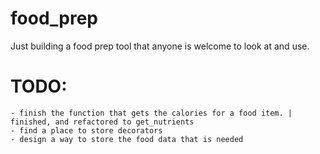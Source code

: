 # food_prep
Just building a food prep tool that anyone is welcome to look at and use. 

# TODO:
	- finish the function that gets the calories for a food item. | finished, and refactored to get_nutrients 
	- find a place to store decorators
	- design a way to store the food data that is needed
